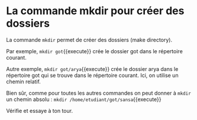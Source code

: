 #  La commande mkdir pour créer des dossiers

La commande `mkdir` permet de créer des dossiers (make directory).

Par exemple, `mkdir got`{{execute}} crée le dossier got dans le répertoire courant.


Autre exemple, `mkdir got/arya`{{execute}} crée le dossier arya dans le répertoire got qui se trouve dans le répertoire courant. Ici, on utilise un chemin relatif.

Bien sûr, comme pour toutes les autres commandes on peut donner à `mkdir` un chemin absolu :
`mkdir /home/etudiant/got/sansa`{{execute}}

Vérifie et essaye à ton tour.



